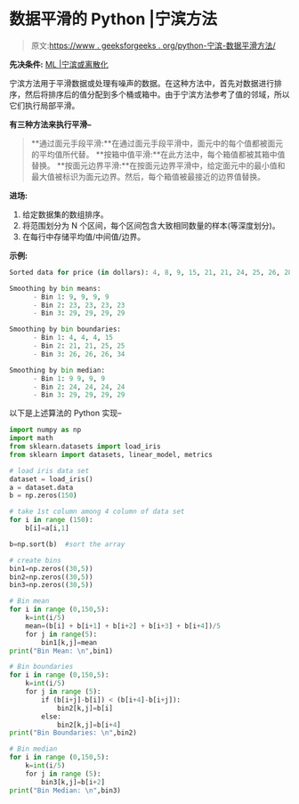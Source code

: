 # 数据平滑的 Python |宁滨方法

> 原文:[https://www . geeksforgeeks . org/python-宁滨-数据平滑方法/](https://www.geeksforgeeks.org/python-binning-method-for-data-smoothing/)

**先决条件:** [ML |宁滨或离散化](https://www.geeksforgeeks.org/ml-binning-or-discretization/)

宁滨方法用于平滑数据或处理有噪声的数据。在这种方法中，首先对数据进行排序，然后将排序后的值分配到多个桶或箱中。由于宁滨方法参考了值的邻域，所以它们执行局部平滑。

**有三种方法来执行平滑–**

> **通过面元手段平滑:**在通过面元手段平滑中，面元中的每个值都被面元的平均值所代替。
> **按箱中值平滑:**在此方法中，每个箱值都被其箱中值替换。
> **按面元边界平滑:**在按面元边界平滑中，给定面元中的最小值和最大值被标识为面元边界。然后，每个箱值被最接近的边界值替换。

**进场:**

1.  给定数据集的数组排序。
2.  将范围划分为 N 个区间，每个区间包含大致相同数量的样本(等深度划分)。
3.  在每行中存储平均值/中间值/边界。

**示例:**

```py
Sorted data for price (in dollars): 4, 8, 9, 15, 21, 21, 24, 25, 26, 28, 29, 34

Smoothing by bin means:
      - Bin 1: 9, 9, 9, 9
      - Bin 2: 23, 23, 23, 23
      - Bin 3: 29, 29, 29, 29

Smoothing by bin boundaries:
      - Bin 1: 4, 4, 4, 15
      - Bin 2: 21, 21, 25, 25
      - Bin 3: 26, 26, 26, 34

Smoothing by bin median:
      - Bin 1: 9 9, 9, 9
      - Bin 2: 24, 24, 24, 24
      - Bin 3: 29, 29, 29, 29

```

以下是上述算法的 Python 实现–

```py
import numpy as np  
import math
from sklearn.datasets import load_iris
from sklearn import datasets, linear_model, metrics 

# load iris data set
dataset = load_iris()   
a = dataset.data
b = np.zeros(150)

# take 1st column among 4 column of data set 
for i in range (150):
    b[i]=a[i,1]   

b=np.sort(b)  #sort the array

# create bins
bin1=np.zeros((30,5)) 
bin2=np.zeros((30,5))
bin3=np.zeros((30,5))

# Bin mean
for i in range (0,150,5):
    k=int(i/5)
    mean=(b[i] + b[i+1] + b[i+2] + b[i+3] + b[i+4])/5
    for j in range(5):
        bin1[k,j]=mean
print("Bin Mean: \n",bin1)

# Bin boundaries
for i in range (0,150,5):
    k=int(i/5)
    for j in range (5):
        if (b[i+j]-b[i]) < (b[i+4]-b[i+j]):
            bin2[k,j]=b[i]
        else:
            bin2[k,j]=b[i+4]       
print("Bin Boundaries: \n",bin2)

# Bin median
for i in range (0,150,5):
    k=int(i/5)
    for j in range (5):
        bin3[k,j]=b[i+2]
print("Bin Median: \n",bin3)
```
